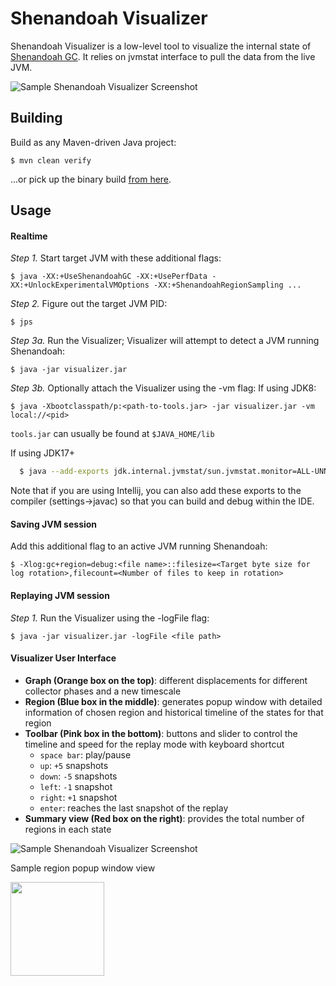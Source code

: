 # Shenandoah Visualizer

Shenandoah Visualizer is a low-level tool to visualize the internal state of
[Shenandoah GC](https://wiki.openjdk.java.net/display/Shenandoah). It relies on
jvmstat interface to pull the data from the live JVM.

![Sample Shenandoah Visualizer Screenshot](images/sample-screenshot-2.png)

## Building

Build as any Maven-driven Java project:

    $ mvn clean verify

...or pick up the binary build [from here](https://builds.shipilev.net/shenandoah-visualizer/).

## Usage


#### Realtime
*Step 1.* Start target JVM with these additional flags:

    $ java -XX:+UseShenandoahGC -XX:+UsePerfData -XX:+UnlockExperimentalVMOptions -XX:+ShenandoahRegionSampling ...

*Step 2.* Figure out the target JVM PID:

    $ jps

*Step 3a.* Run the Visualizer; Visualizer will attempt to detect a JVM running Shenandoah:
    
    $ java -jar visualizer.jar

*Step 3b.* Optionally attach the Visualizer using the -vm flag:
  If using JDK8:

    $ java -Xbootclasspath/p:<path-to-tools.jar> -jar visualizer.jar -vm local://<pid>
`tools.jar` can usually be found at `$JAVA_HOME/lib`

  If using JDK17+
```bash
  $ java --add-exports jdk.internal.jvmstat/sun.jvmstat.monitor=ALL-UNNAMED -jar visualizer.jar
```
  Note that if you are using Intellij, you can also add these exports to the compiler (settings->javac) so that you can build and debug within the IDE.


#### Saving JVM session
Add this additional flag to an active JVM running Shenandoah:

    $ -Xlog:gc+region=debug:<file name>::filesize=<Target byte size for log rotation>,filecount=<Number of files to keep in rotation>


#### Replaying JVM session
*Step 1.* Run the Visualizer using the -logFile flag:

    $ java -jar visualizer.jar -logFile <file path>

#### Visualizer User Interface
* **Graph (Orange box on the top)**: different displacements for different collector phases and a new timescale
* **Region (Blue box in the middle)**: generates popup window with detailed information of chosen region and historical timeline of the states for that region
* **Toolbar (Pink box in the bottom)**: buttons and slider to control the timeline and speed for the replay mode with keyboard shortcut 
  * `space bar`: play/pause
  * `up`: `+5` snapshots
  * `down`: `-5` snapshots
  * `left`: `-1` snapshot
  * `right`: `+1` snapshot
  * `enter`: reaches the last snapshot of the replay
* **Summary view (Red box on the right)**: provides the total number of regions in each state

![Sample Shenandoah Visualizer Screenshot](images/sample-usage-screenshot.png)

Sample region popup window view

<img src="images/sample-region-popup-screenshot.png" width="150">